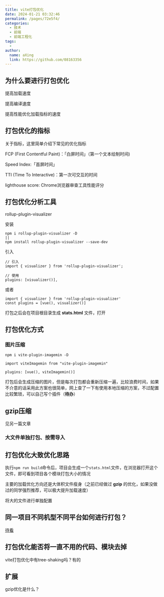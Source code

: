 ```yaml
---
title: vite打包优化
date: 2024-01-21 03:32:46
permalink: /pages/72e5f4/
categories:
  - 技术
  - 前端
  - 前端工程化
tags:
  - 
author: 
  name: aXing
  link: https://github.com/08163356
---
```

## 为什么要进行打包优化

提高加载速度

提高编译速度

提高性能优化加载指标的速度

## 打包优化的指标

关于指标，这里简单介绍下常见的优化指标

FCP (First Contentful Paint)：「白屏时间」（第一个文本绘制时间)

Speed Index:「首屏时间」

TTI (Time To Interactive)：第一次可交互的时间

lighthouse score: Chrome浏览器审查工具性能评分

## 打包优化分析工具

rollup-plugin-visualizer

安装

```
npm i rollup-plugin-visualizer -D
||
npm install rollup-plugin-visualizer --save-dev
```

引入

```
// 引入
import { visualizer } from 'rollup-plugin-visualizer';

// 使用
plugins: [visualizer()],

```

或者

```
import { visualizer } from 'rollup-plugin-visualizer'
const plugins = [vue(), visualizer()]
```

打包之后会在项目根目录生成 **stats.html** 文件，打开

## 打包优化方式

### 图片压缩

```
npm i vite-plugin-imagemin -D
```

```
import viteImagemin from "vite-plugin-imagemin"

plugins: [vue(), viteImagemin()]
```

打包后会生成压缩的图片，但是每次打包都会重新压缩一遍，比较浪费时间，如果不介意的话采用此方案也很简单，网上查了一下有使用本地压缩的方案，不过配置比较繁琐，可以自己写个插件（**待办**）

## gzip压缩

见另一篇文章

### 大文件单独打包、按需导入

## 打包优化大致优化思路

执行`npm run build`命令后，项目会生成一个`stats.html`文件，在浏览器打开这个文件，即可看到项目各个模块打包大小的情况

主要的加载优化方向还是大体积文件瘦身（之前已经做过 **gzip** 的优化，如果没做过的同学强烈推荐，可以极大提升加载速度）

将大的文件进行单独配置

## 同一项目不同机型不同平台如何进行打包？

[待看](https://juejin.cn/post/7075988604224274446)

## 打包优化能否将一直不用的代码、模块去掉

vite打包优化中有tree-shaking吗？有的

## 扩展

gzip优化是什么？



